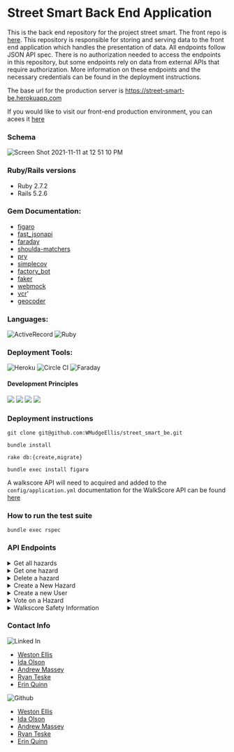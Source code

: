 # Street Smart Back End Application

This is the back end repository for the project street smart. The front repo is [here](https://github.com/WMudgeEllis/street_smart_fe). This repository is responsible for storing and serving data to the front end application which handles the presentation of data. All endpoints follow JSON API spec. There is no authorization needed to access the endpoints in this repository, but some endpoints rely on data from external APIs that require authorization. More information on these endpoints and the necessary credentials can be found in the deployment instructions. 

The base url for the production server is https://street-smart-be.herokuapp.com

If you would like to visit our front-end production environment, you can acees it [here](t-smart-fe.herokuapp.com)

### Schema

![Screen Shot 2021-11-11 at 12 51 10 PM](https://user-images.githubusercontent.com/75844153/141345470-2622e476-58c8-41ff-b30e-e138c03100e3.png)

### Ruby/Rails versions

  - Ruby 2.7.2
  - Rails 5.2.6

### Gem Documentation:

  -  [figaro](https://github.com/laserlemon/figaro)
  -  [fast_jsonapi](https://github.com/Netflix/fast_jsonapi)
  -  [faraday](https://lostisland.github.io/faraday/)
  -  [shoulda-matchers](https://github.com/thoughtbot/shoulda-matchers)
  -  [pry](https://github.com/pry/pry)
  -  [simplecov](https://github.com/simplecov-ruby/simplecov)
  -  [factory_bot](https://github.com/thoughtbot/factory_bot)
  -  [faker](https://github.com/faker-ruby/faker)
  -  [webmock](https://github.com/bblimke/webmock)
  -  [vcr](https://github.com/vcr/vcr)'
  -  [geocoder](https://github.com/alexreisner/geocoder)
  
### Languages:
![ActiveRecord](https://img.shields.io/badge/ActiveRecord-CC0000.svg?&style=flaste&logo=rubyonrails&logoColor=white)
![Ruby](https://img.shields.io/badge/Ruby-CC0000.svg?&style=flaste&logo=ruby&logoColor=white)

### Deployment Tools:
![Heroku](https://img.shields.io/badge/Heroku-430098.svg?&style=flaste&logo=heroku&logoColor=white)
![Circle CI](https://img.shields.io/badge/circleci-343434?style=for-the-badge&logo=circleci&logoColor=white)
![Faraday](https://img.shields.io/badge/faraday-b81818.svg?&style=flaste&logo=rubygems&logoColor=white)

#### Development Principles
<p>
  <img src="https://img.shields.io/badge/OOP-b81818.svg?&style=flaste&logo=OOP&logoColor=white" />
  <img src="https://img.shields.io/badge/TDD-b87818.svg?&style=flaste&logo=TDD&logoColor=white" />
  <img src="https://img.shields.io/badge/MVC-b8b018.svg?&style=flaste&logo=MVC&logoColor=white" />
  <img src="https://img.shields.io/badge/REST-33b818.svg?&style=flaste&logo=REST&logoColor=white" />  
</p>


### Deployment instructions

  ``` 
  git clone git@github.com:WMudgeEllis/street_smart_be.git
  
  bundle install 
  
  rake db:{create,migrate}
  
  bundle exec install figaro
  
  ```
  
  A walkscore API will need to acquired and added to the `config/application.yml` documentation for the WalkScore API can be found [here](https://www.walkscore.com/professional/api.php)
  
### How to run the test suite

  `bundle exec rspec`

### API Endpoints

<details>
  <summary>Get all hazards</summary>
  
  * Method: GET
 
  * Endpoint: api/v1/hazards
  
  * Hazards will be filtered by proximity to current location. Exact distance tbd.
```
  {
    data: [
      {
        id: string,
        type: 'hazard',
        attributes: {
          title: string,
          description: string,
          type: string,
          longitude: string,
          latitude: string,
          category: string,
          user_email: string,           
          created_at: datetime
          vote_data: {
            id: string,
            type: vote,
            attributes: {
              upvote: integer,
              downvote: integer
            }
          }
        }
      }
    ]
  }

```
</details>


<details>
  <summary>Get one hazard</summary>
  
  * Method: GET
  
  * Endpoint: api/v1/hazards/:id

  * Returns information for only one hazard with matching ID

```
  {
    data:
    {
      id: string,
      type: 'hazard',
      attributes: {
        title: string,
        description: string,
        type: string,
        longitude: string,
        latitude: string,
        category: string,
        user_email: string,          
        created_at: datetime
        vote: {
          id: string,
          type: vote,
          attributes: {
            upvote: integer,
            downvote: integer
          }
        }
      }
    }
  }
```
</details>

<details>
  <summary> Delete a hazard</summary>
  
  * Method: DELETE 
  
  * Endpoint: api/v1/hazards/:id
  
  * Returns status 204 with the following JSON response
  
```
  {
    data: {}
  }
```  
</details>

<details> 
  <summary>Create a New Hazard</summary>
  
  * Method: POST
  
  * Endpoint:  api/v1/hazards

  * Params for creating a new hazard
    - user ID
    - Title of Hazard
    - Description of Hazard (optional)
    - Latitude
    - Longitude
  
  * Returns 201 status with  the following JSON response
  
```
{
  data:
  {
    id: string,
    type: 'hazard',
    attributes: {
      title: string,
      description: string,
      type: string,
      longitude: string,
      latitude: string,
      category: string,
      user_email: string,           
      created_at: datetime      
      vote: {
        id: string,
        type: vote,
        attributes: {
          upvote: integer,
          downvote: integer
        }       
      }
    }
  }
}
```
</details>

<details>
  <summary>Create a new User</summary>
  
  * Method: POST
  
  * Endpoint: api/v1/users
  
  * Params for creating a new user
    - user ID

  * Returns status 201 with the following JSON response: 

  ```
  {
    data: {
      id: string,
      type: user
    }
  }
```  
</details>


<details>
  <summary>Vote on a Hazard</summary>
  
  * Method: PUT
  
  * Endpoint: api/v1/votes/:id
  
  * Params for voting on a hazard: 
    - Hazard ID
    - Upvote: 1
    or
    - Downvote: 1
  
  * Returns status 201 with the Following JSON response: 
  
  ```
    Still need to get this
  ``` 
</details> 


<details>
  <summary>Walkscore Safety Information</summary>
  
  * Method: GET 
  
  * Endpoint: api/v1/walkscore
  
  * Params for getting a walkscore
    - IP: string
  
  Returns the following JSON response
  
  ```
  {
    "data": {
        "id": null,
        "type": "score",
        "attributes": {
            "score": integer,
            "description": string
        }
     }
  }
  ```
</details>

  
  ### Contact Info 
  
  ![Linked In](https://img.shields.io/badge/LinkedIn-0077B5?style=for-the-badge&logo=linkedin&logoColor=white)

- [Weston Ellis](https://www.linkedin.com/in/weston-mudge-ellis/)
- [Ida Olson](https://www.linkedin.com/in/idaolson/)
- [Andrew Massey](https://www.linkedin.com/in/andrew-massey-b06662194/)
- [Ryan Teske](https://www.linkedin.com/in/ryan-teske-2021/)
- [Erin Quinn](https://www.linkedin.com/in/erin-quinn-a53a8b172/)

![Github](https://img.shields.io/badge/GitHub-100000?style=for-the-badge&logo=github&logoColor=white)

- [Weston Ellis](https://github.com/WMudgeEllis)
- [Ida Olson](https://github.com/idaolson)
- [Andrew Massey](https://github.com/acmassey3698)
- [Ryan Teske](https://github.com/Rteske)
- [Erin Quinn](https://github.com/equinn125)
